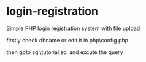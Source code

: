 # login-registration
Simple PHP login registration system with file upload

firstly check dbname or edit it in php\config.php

then goto sql\tutorial.sql and excute the query
